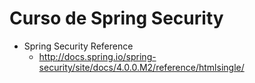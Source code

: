 Curso de Spring Security
========================

- Spring Security Reference
	- http://docs.spring.io/spring-security/site/docs/4.0.0.M2/reference/htmlsingle/
